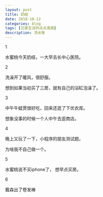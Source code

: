 ```yaml
---
layout: post
title: 奶结
date: 2018-10-12
categories: blog
tags: [记录生活的点点滴滴]
description: 流水账
---
```


1 

水蜜桃今天奶结，一大早去长中心医院。

2

洗澡开了暖风，很舒服。

想到如果当初买了三房，就有自己的浴缸泡澡了。

3

中午牛蛙煲很好吃，回来还逛了下优衣库。

想象没事的时候一个人中午去逛商店。

4

晚上又玩了一下，小程序的朋友测试题。

为啥我不自己做一个。

5

水蜜桃说不买iphone了， 想早点买房。

6

戴森出了卷发棒


